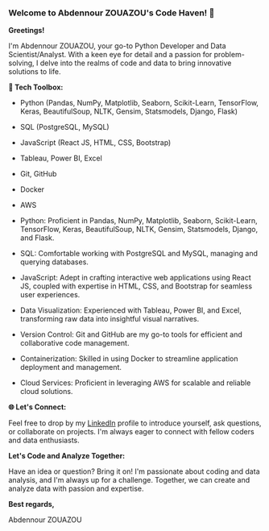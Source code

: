 ### Welcome to Abdennour ZOUAZOU's Code Haven! 👋    


**Greetings!**

I'm Abdennour ZOUAZOU, your go-to Python Developer and Data Scientist/Analyst. With a keen eye for detail and a passion for problem-solving, I delve into the realms of code and data to bring innovative solutions to life. 


**🔧 Tech Toolbox:**  

* Python (Pandas, NumPy, Matplotlib, Seaborn, Scikit-Learn, TensorFlow, Keras, BeautifulSoup, NLTK, Gensim, Statsmodels, Django, Flask) 
* SQL (PostgreSQL, MySQL) 
* JavaScript (React JS, HTML, CSS, Bootstrap)
* Tableau, Power BI, Excel
* Git, GitHub
* Docker
* AWS


* Python: Proficient in Pandas, NumPy, Matplotlib, Seaborn, Scikit-Learn, TensorFlow, Keras, BeautifulSoup, NLTK, Gensim, Statsmodels, Django, and Flask.

* SQL: Comfortable working with PostgreSQL and MySQL, managing and querying databases.

* JavaScript: Adept in crafting interactive web applications using React JS, coupled with expertise in HTML, CSS, and Bootstrap for seamless user experiences.

* Data Visualization: Experienced with Tableau, Power BI, and Excel, transforming raw data into insightful visual narratives.

* Version Control: Git and GitHub are my go-to tools for efficient and collaborative code management.

* Containerization: Skilled in using Docker to streamline application deployment and management.

* Cloud Services: Proficient in leveraging AWS for scalable and reliable cloud solutions.

**🌐 Let's Connect:**  

Feel free to drop by my [LinkedIn](https://www.linkedin.com/in/zouazou) profile to introduce yourself, ask questions, or collaborate on projects. I'm always eager to connect with fellow coders and data enthusiasts.

**Let's Code and Analyze Together:**

Have an idea or question? Bring it on! I'm passionate about coding and data analysis, and I'm always up for a challenge. Together, we can create and analyze data with passion and expertise.  

**Best regards,**

Abdennour ZOUAZOU
